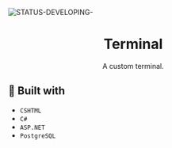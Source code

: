 ![STATUS-DEVELOPING-](https://github.com/cauemondek/portfolio/assets/121320616/5888019c-3e51-446b-871b-0dbc172ea9df)

<h1 align="center">Terminal</h1>
<p align="center">A custom terminal.</p>

## 🔨 Built with
- ``CSHTML``
- ``C#``
- ``ASP.NET``
- ``PostgreSQL``
